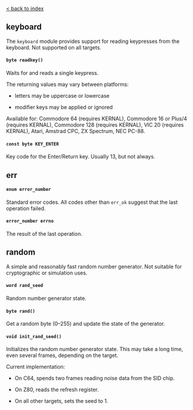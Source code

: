 [< back to index](../doc_index.md)

## keyboard

The `keyboard` module provides support for reading keypresses from the keyboard.
Not supported on all targets.

#### `byte readkey()`

Waits for and reads a single keypress.

The returning values may vary between platforms:

* letters may be uppercase or lowercase

* modifier keys may be applied or ignored

Available for:
Commodore 64 (requires KERNAL),
Commodore 16 or Plus/4 (requires KERNAL),
Commodore 128 (requires KERNAL),
VIC 20 (requires KERNAL),
Atari,
Amstrad CPC,
ZX Spectrum,
NEC PC-88.

#### `const byte KEY_ENTER`

Key code for the Enter/Return key. Usually 13, but not always.

## err

#### `enum error_number`

Standard error codes. All codes other than `err_ok` suggest that the last operation failed.

#### `error_number errno`

The result of the last operation.


## random

A simple and reasonably fast random number generator. Not suitable for cryptographic or simulation uses.

#### `word rand_seed`

Random number generator state.

#### `byte rand()`

Get a random byte (0–255) and update the state of the generator.

#### `void init_rand_seed()`

Initializes the random number generator state.
This may take a long time, even several frames, depending on the target.

Current implementation:  

* On C64, spends two frames reading noise data from the SID chip.

* On Z80, reads the refresh register.

* On all other targets, sets the seed to 1.
